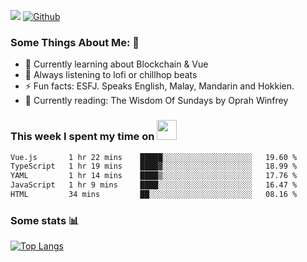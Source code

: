![](https://visitor-badge.laobi.icu/badge?page_id=seanho96.seanho96)
[![Github](https://img.shields.io/github/followers/seanho96?label=Follow&style=social)](https://github.com/seanho96)

### Some Things About Me: 👋
- 🌱 Currently learning about Blockchain & Vue
- :musical_note: Always listening to lofi or chillhop beats
- :zap: Fun facts: ESFJ. Speaks English, Malay, Mandarin and Hokkien.
- :book: Currently reading: The Wisdom Of Sundays by Oprah Winfrey

### This week I spent my time on <img src="https://media.giphy.com/media/SvQzkTQb3ZwKcj1QTO/giphy.gif" width="32">

<!--START_SECTION:waka-->

```txt
Vue.js       1 hr 22 mins    █████░░░░░░░░░░░░░░░░░░░░   19.60 %
TypeScript   1 hr 19 mins    ████▓░░░░░░░░░░░░░░░░░░░░   18.99 %
YAML         1 hr 14 mins    ████▒░░░░░░░░░░░░░░░░░░░░   17.76 %
JavaScript   1 hr 9 mins     ████░░░░░░░░░░░░░░░░░░░░░   16.47 %
HTML         34 mins         ██░░░░░░░░░░░░░░░░░░░░░░░   08.16 %
```

<!--END_SECTION:waka-->

### Some stats 📊

[![Top Langs](https://github-readme-stats.vercel.app/api/top-langs/?username=seanho96&layout=compact&theme=graywhite)](https://github.com/anuraghazra/github-readme-stats)
<br/>
<!-- ![GitHub stats](https://github-readme-stats.vercel.app/api?username=seanho96&show_icons=true&theme=graywhite)-->

